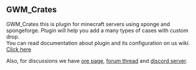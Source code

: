 ## GWM_Crates
  
GWM_Crates this is plugin for minecraft servers using sponge and spongeforge. Plugin will help you add a many types of cases with custom drop.  
You can read documentation about plugin and its configuration on us wiki. [Click here](https://github.com/GreWeMa/gwm_Crates/wiki)

Also, for discussions we have [ore page](https://ore.spongepowered.org/GWM/GWMCrates), [forum thread](https://forums.spongepowered.org/t/gift-gwmcrates-v1-43-bug-fix-gift-various-and-highly-configurable-crates-to-your-server/16379) and [discord server](https://discord.gg/Y94eyaX).
